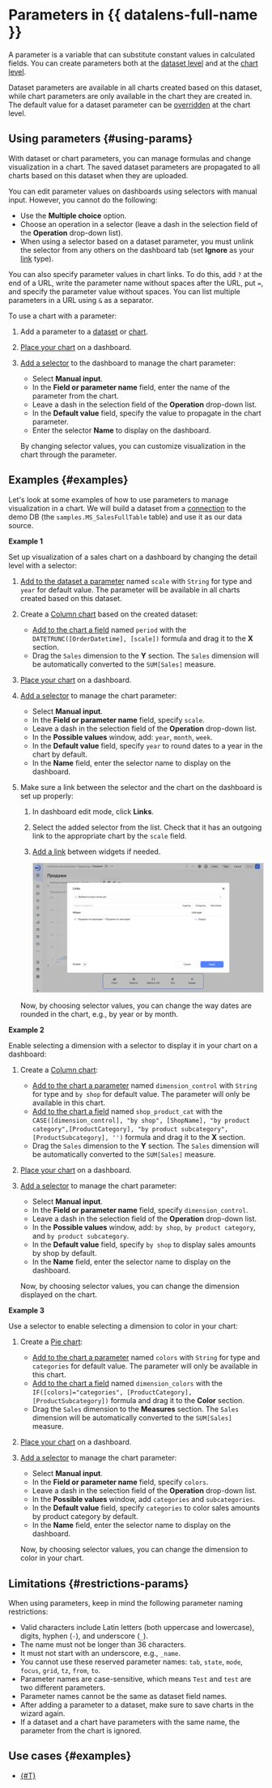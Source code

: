 # Parameters in {{ datalens-full-name }}

A parameter is a variable that can substitute constant values in calculated fields. You can create parameters both at the [dataset level](../dataset/create-dataset.md#add-parameters) and at the [chart level](../operations/chart/add-parameter-chart.md).

Dataset parameters are available in all charts created based on this dataset, while chart parameters are only available in the chart they are created in. The default value for a dataset parameter can be [overridden](../operations/chart/add-parameter-chart.md#change-value) at the chart level.

## Using parameters {#using-params}

With dataset or chart parameters, you can manage formulas and change visualization in a chart.
The saved dataset parameters are propagated to all charts based on this dataset when they are uploaded.

You can edit parameter values on dashboards using selectors with manual input. However, you cannot do the following:

* Use the **Multiple choice** option.
* Choose an operation in a selector (leave a dash in the selection field of the **Operation** drop-down list).
* When using a selector based on a dataset parameter, you must unlink the selector from any others on the dashboard tab (set **Ignore** as your [link](../dashboard/link.md) type).

You can also specify parameter values in chart links. To do this, add `?` at the end of a URL, write the parameter name without spaces after the URL, put `=`, and specify the parameter value without spaces. You can list multiple parameters in a URL using `&` as a separator. 

To use a chart with a parameter:

1. Add a parameter to a [dataset](../dataset/create-dataset.md#add-parameters) or [chart](../operations/chart/add-parameter-chart.md).
1. [Place your chart](../operations/dashboard/add-chart.md) on a dashboard.
1. [Add a selector](../operations/dashboard/add-selector.md) to the dashboard to manage the chart parameter:

   * Select **Manual input**.
   * In the **Field or parameter name** field, enter the name of the parameter from the chart.
   * Leave a dash in the selection field of the **Operation** drop-down list.
   * In the **Default value** field, specify the value to propagate in the chart parameter.
   * Enter the selector **Name** to display on the dashboard.

   By changing selector values, you can customize visualization in the chart through the parameter.


## Examples {#examples}

Let's look at some examples of how to use parameters to manage visualization in a chart. We will build a dataset from a [connection](../tutorials/data-from-ch-to-sql-chart.md#create-connection) to the demo DB (the `samples.MS_SalesFullTable` table) and use it as our data source.

**Example 1**

Set up visualization of a sales chart on a dashboard by changing the detail level with a selector:

1. [Add to the dataset a parameter](../dataset/create-dataset.md#add-parameters) named `scale` with `String` for type and `year` for default value. The parameter will be available in all charts created based on this dataset.
1. Create a [Column chart](../visualization-ref/column-chart.md#create-diagram) based on the created dataset:

   * [Add to the chart a field](../concepts/calculations/index.md#how-to-create-calculated-field) named `period` with the `DATETRUNC([OrderDatetime], [scale])` formula and drag it to the **X** section.
   * Drag the `Sales` dimension to the **Y** section. The `Sales` dimension will be automatically converted to the `SUM[Sales]` measure.

1. [Place your chart](../operations/dashboard/add-chart.md) on a dashboard.
1. [Add a selector](../operations/dashboard/add-selector.md) to manage the chart parameter:

   * Select **Manual input**.
   * In the **Field or parameter name** field, specify `scale`.
   * Leave a dash in the selection field of the **Operation** drop-down list.
   * In the **Possible values** window, add: `year`, `month`, `week`.
   * In the **Default value** field, specify `year` to round dates to a year in the chart by default.
   * In the **Name** field, enter the selector name to display on the dashboard.

1. Make sure a link between the selector and the chart on the dashboard is set up properly:

   1. In dashboard edit mode, click **Links**.
   1. Select the added selector from the list. Check that it has an outgoing link to the appropriate chart by the `scale` field.
   1. [Add a link](../operations/dashboard/create-alias.md) between widgets if needed.

      ![image](../../_assets/datalens/concepts/chart_param_round_alias.png)

   Now, by choosing selector values, you can change the way dates are rounded in the chart, e.g., by year or by month.

**Example 2**

Enable selecting a dimension with a selector to display it in your chart on a dashboard:

1. Create a [Column chart](../visualization-ref/column-chart.md#create-diagram):

   * [Add to the chart a parameter](../operations/chart/add-parameter-chart.md) named `dimension_control` with `String` for type and `by shop` for default value. The parameter will only be available in this chart.
   * [Add to the chart a field](../concepts/calculations/index.md#how-to-create-calculated-field) named `shop_product_cat` with the `CASE([dimension_control], "by shop", [ShopName], "by product category",[ProductCategory], "by product subcategory", [ProductSubcategory], '')` formula and drag it to the **X** section.
   * Drag the `Sales` dimension to the **Y** section. The `Sales` dimension will be automatically converted to the `SUM[Sales]` measure.

1. [Place your chart](../operations/dashboard/add-chart.md) on a dashboard.
1. [Add a selector](../operations/dashboard/add-selector.md) to manage the chart parameter:

   * Select **Manual input**.
   * In the **Field or parameter name** field, specify `dimension_control`.
   * Leave a dash in the selection field of the **Operation** drop-down list.
   * In the **Possible values** window, add: `by shop`, `by product category`, and `by product subcategory`.
   * In the **Default value** field, specify `by shop` to display sales amounts by shop by default.
   * In the **Name** field, enter the selector name to display on the dashboard.

   Now, by choosing selector values, you can change the dimension displayed on the chart.

**Example 3**

Use a selector to enable selecting a dimension to color in your chart:

1. Create a [Pie chart](../visualization-ref/pie-chart.md#create-diagram):

   * [Add to the chart a parameter](../operations/chart/add-parameter-chart.md) named `colors` with `String` for type and `categories` for default value. The parameter will only be available in this chart.
   * [Add to the chart a field](../concepts/calculations/index.md#how-to-create-calculated-field) named `dimension_colors` with the `IF([colors]="categories", [ProductCategory], [ProductSubcategory])` formula and drag it to the **Color** section.
   * Drag the `Sales` dimension to the **Measures** section. The `Sales` dimension will be automatically converted to the `SUM[Sales]` measure.

1. [Place your chart](../operations/dashboard/add-chart.md) on a dashboard.
1. [Add a selector](../operations/dashboard/add-selector.md) to manage the chart parameter:

   * Select **Manual input**.
   * In the **Field or parameter name** field, specify `colors`.
   * Leave a dash in the selection field of the **Operation** drop-down list.
   * In the **Possible values** window, add `categories` and `subcategories`.
   * In the **Default value** field, specify `categories` to color sales amounts by product category by default.
   * In the **Name** field, enter the selector name to display on the dashboard.

   Now, by choosing selector values, you can change the dimension to color in your chart.


## Limitations {#restrictions-params}

When using parameters, keep in mind the following parameter naming restrictions:

* Valid characters include Latin letters (both uppercase and lowercase), digits, hyphen (`-`), and underscore (`_`).
* The name must not be longer than 36 characters.
* It must not start with an underscore, e.g., `_name`.
* You cannot use these reserved parameter names: `tab`, `state`, `mode`, `focus`, `grid`, `tz`, `from`, `to`.
* Parameter names are case-sensitive, which means `Test` and `test` are two different parameters.
* Parameter names cannot be the same as dataset field names.
* After adding a parameter to a dataset, make sure to save charts in the wizard again.
* If a dataset and a chart have parameters with the same name, the parameter from the chart is ignored.


## Use cases {#examples}

* [{#T}](../tutorials/data-from-ch-with-parameters.md)

